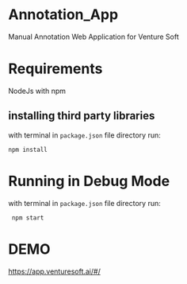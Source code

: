 # Annotation_App
Manual Annotation Web Application for Venture Soft

# Requirements
NodeJs with npm

## installing third party libraries
with terminal in `package.json` file directory run:

```npm install```

# Running in Debug Mode
with terminal in `package.json` file directory run:

``` npm start```

# DEMO

https://app.venturesoft.ai/#/
